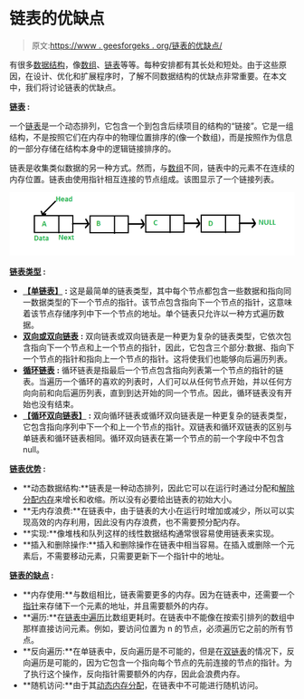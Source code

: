 # 链表的优缺点

> 原文:[https://www . geesforgeks . org/链表的优缺点/](https://www.geeksforgeeks.org/advantages-and-disadvantages-of-linked-list/)

有很多[数据结构](https://www.geeksforgeeks.org/data-structures/)，像[数组](https://www.geeksforgeeks.org/introduction-to-arrays/)、[链表](https://www.geeksforgeeks.org/data-structures/linked-list/)等等。每种安排都有其长处和短处。由于这些原因，在设计、优化和扩展程序时，了解不同数据结构的优缺点非常重要。在本文中，我们将讨论链表的优缺点。

**<u>链表</u> :**

一个[链表](https://www.geeksforgeeks.org/rotate-a-linked-list/)是一个动态排列，它包含一个到包含后续项目的结构的“链接”。它是一组结构，不是按照它们在内存中的物理位置排序的(像一个数组)，而是按照作为信息的一部分存储在结构本身中的逻辑链接排序的。

链表是收集类似数据的另一种方式。然而，与[数组](https://www.geeksforgeeks.org/array-data-structure/)不同，链表中的元素不在连续的内存位置。链表由使用指针相互连接的节点组成。该图显示了一个链接列表。

[![](img/7e6950f4f74119957c56a6697709b0e1.png)](https://media.geeksforgeeks.org/wp-content/uploads/20201030205911/Linkedlist.png)

**<u>链表类型</u> :**

*   [**【单链表】**](https://www.geeksforgeeks.org/types-of-linked-list/) **:** 这是最简单的链表类型，其中每个节点都包含一些数据和指向同一数据类型的下一个节点的指针。该节点包含指向下一个节点的指针，这意味着该节点存储序列中下一个节点的地址。单个链表只允许以一种方式遍历数据。
*   [**双向或双向链表**](https://www.geeksforgeeks.org/types-of-linked-list/) **:** 双向链表或双向链表是一种更为复杂的链表类型，它依次包含指向下一个节点和上一个节点的指针，因此，它包含三个部分:数据、指向下一个节点的指针和指向上一个节点的指针。这将使我们也能够向后遍历列表。
*   [**循环链表**](https://www.geeksforgeeks.org/types-of-linked-list/) **:** 循环链表是指最后一个节点包含指向列表第一个节点的指针的链表。当遍历一个循环的喜欢的列表时，人们可以从任何节点开始，并以任何方向向前和向后遍历列表，直到到达开始的同一个节点。因此，循环链表没有开始也没有结束。
*   [**【循环双向链表】**](https://www.geeksforgeeks.org/types-of-linked-list/) **:** 双向循环链表或循环双向链表是一种更复杂的链表类型，它包含指向序列中下一个和上一个节点的指针。双链表和循环双链表的区别与单链表和循环链表相同。循环双向链表在第一个节点的前一个字段中不包含 null。

**<u>链表优势</u> :**

*   **动态数据结构:**链表是一种动态排列，因此它可以在运行时通过分配和[解除分配内存](https://www.geeksforgeeks.org/how-to-deallocate-memory-without-using-free-in-c/)来增长和收缩。所以没有必要给出链表的初始大小。
*   **无内存浪费:**在链表中，由于链表的大小在运行时增加或减少，所以可以实现高效的内存利用，因此没有内存浪费，也不需要预分配内存。
*   **实现:**像堆栈和队列这样的线性数据结构通常很容易使用链表来实现。
*   **插入和删除操作:**插入和删除操作在链表中相当容易。在插入或删除一个元素后，不需要移动元素，只需要更新下一个指针中的地址。

**<u>链表的缺点</u> :**

*   **内存使用:**与数组相比，链表需要更多的内存。因为在链表中，还需要一个[指针](https://www.geeksforgeeks.org/pointers-in-c-and-c-set-1-introduction-arithmetic-and-array/)来存储下一个元素的地址，并且需要额外的内存。
*   **遍历:**在[链表中遍历](https://www.geeksforgeeks.org/recursive-insertion-and-traversal-linked-list/)比数组更耗时。在链表中不能像在按索引排列的数组中那样直接访问元素。例如，要访问位置为 n 的节点，必须遍历它之前的所有节点。
*   **反向遍历:**在单链表中，反向遍历是不可能的，但是在[双链表](https://www.geeksforgeeks.org/doubly-linked-list/)的情况下，反向遍历是可能的，因为它包含一个指向每个节点的先前连接的节点的指针。为了执行这个操作，反向指针需要额外的内存，因此会浪费内存。
*   **随机访问:**由于其[动态内存分配](https://www.geeksforgeeks.org/what-is-dynamic-memory-allocation/)，在链表中不可能进行随机访问。